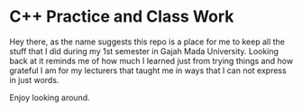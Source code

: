 # C++ Practice and Class Work

Hey there, as the name suggests this repo is a place for me to keep all the stuff that I did during my 1st semester in Gajah Mada University. 
Looking back at it reminds me of how much I learned just from trying things and how grateful I am for my lecturers that taught me in ways that I can not express in just words.

Enjoy looking around.
